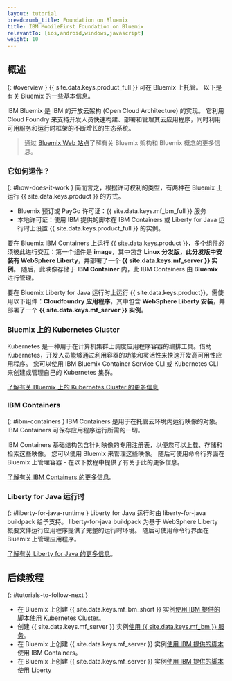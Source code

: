 ```yaml
---
layout: tutorial
breadcrumb_title: Foundation on Bluemix
title: IBM MobileFirst Foundation on Bluemix
relevantTo: [ios,android,windows,javascript]
weight: 10
---
```

<!-- NLS_CHARSET=UTF-8 -->
## 概述
{: #overview }
{{ site.data.keys.product_full }} 可在 Bluemix 上托管。 以下是有关 Bluemix 的一些基本信息。

IBM Bluemix 是 IBM 的开放云架构 (Open Cloud Architecture) 的实现。 它利用 Cloud Foundry 来支持开发人员快速构建、部署和管理其云应用程序，同时利用可用服务和运行时框架的不断增长的生态系统。

> 通过 [Bluemix Web 站点](https://console.ng.bluemix.net/docs/overview/whatisbluemix.html#bluemixoverview)了解有关 Bluemix 架构和 Bluemix 概念的更多信息。

### 它如何运作？
{: #how-does-it-work }
简而言之，根据许可权利的类型，有两种在 Bluemix 上运行 {{ site.data.keys.product }} 的方式。

* Bluemix 预订或 PayGo 许可证：{{ site.data.keys.mf_bm_full }} 服务
* 本地许可证：使用 IBM 提供的脚本在 IBM Containers 或 Liberty for Java 运行时上设置 {{ site.data.keys.product_full }} 的实例。

要在 Bluemix IBM Containers 上运行 {{ site.data.keys.product }}，多个组件必须彼此进行交互：第一个组件是 **image**，其中包含 **Linux 分发版，此分发版中安装有 WebSphere Liberty**，并部署了一个 **{{ site.data.keys.mf_server }} 实例**。 随后，此映像存储于 **IBM Container** 内，此 IBM Containers 由 **Bluemix** 进行管理。

要在 Bluemix Liberty for Java 运行时上运行 {{ site.data.keys.product}}，需使用以下组件：**Cloudfoundry 应用程序**，其中包含 **WebSphere Liberty 安装**，并部署了一个 **{{ site.data.keys.mf_server }} 实例**。

### Bluemix 上的 Kubernetes Cluster
Kubernetes 是一种用于在计算机集群上调度应用程序容器的编排工具。借助 Kubernetes，开发人员能够通过利用容器的功能和灵活性来快速开发高可用性应用程序。
您可以使用 IBM Bluemix Container Service CLI 或 Kubernetes CLI 来创建或管理自己的 Kubernetes 集群。

[了解有关 Bluemix 上的 Kubernetes Cluster 的更多信息](https://console.bluemix.net/docs/containers/cs_tutorials.html#cs_tutorials)

### IBM Containers
{: #ibm-containers }
IBM Containers 是用于在托管云环境内运行映像的对象。 IBM Containers 可保存应用程序运行所需的一切。

IBM Containers 基础结构包含针对映像的专用注册表，以便您可以上载、存储和检索这些映像。 您可以使用 Bluemix 来管理这些映像。 随后可使用命令行界面在 Bluemix 上管理容器 - 在以下教程中提供了有关于此的更多信息。

[了解有关 IBM Containers 的更多信息](https://www.ng.bluemix.net/docs/containers/container_index.html)。

### Liberty for Java 运行时
{: #liberty-for-java-runtime }
Liberty for Java 运行时由 liberty-for-java buildpack 给予支持。 liberty-for-java buildpack 为基于 WebSphere Liberty 概要文件运行应用程序提供了完整的运行时环境。 随后可使用命令行界面在 Bluemix 上管理应用程序。

[了解有关 Liberty for Java 的更多信息](https://new-console.ng.bluemix.net/docs/runtimes/liberty/index.html)。


## 后续教程
{: #tutorials-to-follow-next }

* 在 Bluemix 上创建 {{ site.data.keys.mf_bm_short }} 实例[使用 IBM 提供的脚本](mobilefirst-server-using-kubernetes/)使用 Kubernetes Cluster。
* 创建 {{ site.data.keys.mf_server }} 实例[使用 {{ site.data.keys.mf_bm }} 服务](using-mobile-foundation/)。
* 在 Bluemix 上创建 {{ site.data.keys.mf_server }} 实例[使用 IBM 提供的脚本](mobilefirst-server-using-scripts/)使用 IBM Containers。
* 在 Bluemix 上创建 {{ site.data.keys.mf_server }} 实例[使用 IBM 提供的脚本](mobilefirst-server-using-scripts-lbp/)使用 Liberty
